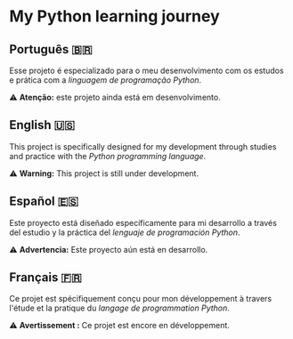 # My Python learning journey

## Português 🇧🇷
Esse projeto é especializado para o meu desenvolvimento com os estudos e prática com a *linguagem de programação Python*.

⚠️ **Atenção:** este projeto ainda está em desenvolvimento.

## English 🇺🇸
This project is specifically designed for my development through studies and practice with the *Python programming language*.

⚠️ **Warning:** This project is still under development.

## Español 🇪🇸
Este proyecto está diseñado específicamente para mi desarrollo a través del estudio y la práctica del *lenguaje de programación Python*.

⚠️ **Advertencia:** Este proyecto aún está en desarrollo.

## Français 🇫🇷
Ce projet est spécifiquement conçu pour mon développement à travers l'étude et la pratique du *langage de programmation Python*.

⚠️ **Avertissement :** Ce projet est encore en développement.
